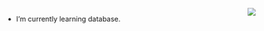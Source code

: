 <img align="right" src="https://github-readme-stats.vercel.app/api?username=nautaa&count_private=true&show_icons=true&text_color=718096&bg_color=00000000&hide_title=true&hide_border=true" />

- I’m currently learning database.

<!--
**nautaa/nautaa** is a ✨ _special_ ✨ repository because its `README.md` (this file) appears on your GitHub profile.

Here are some ideas to get you started:

- 🔭 I’m currently working on ...
- 🌱 I’m currently learning ...
- 👯 I’m looking to collaborate on ...
- 🤔 I’m looking for help with ...
- 💬 Ask me about ...
- 📫 How to reach me: ...
- 😄 Pronouns: ...
- ⚡ Fun fact: ...
-->
